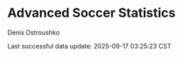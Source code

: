 # Advanced Soccer Statistics
Denis Ostroushko

<!-- gfm -->

Last successful data update: 2025-09-17 03:25:23 CST
